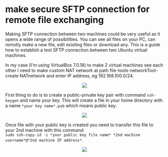 # make secure SFTP connection for remote file exchanging

Making SFTP connection between two machines could be very useful as it opens a wide range of possibilities. You can see all files on your PC, can remotly make a new file, edit existing files or download any. 
This is a guide how to establish a test SFTP connection between two Ubuntu virtual machines. 

In my case (I'm using VirtualBox 7.0.18) to make 2 virtual machines see each other I need to make custom NAT network at path file-tools-networkTool-create NATnetwork and enter IP address, eg 192.168.100.0/24.

<p align="center">
<img src="https://github.com/user-attachments/assets/485143a7-3503-4c9a-aa9c-7691a04ff552">
</p>

First thing to do is to create a public-private key pair with command `ssh-keygen` and name your key. This will create a file in your home directory with a name `*your key name*.pub` which means public key.

<p align="center">
<img src="https://github.com/user-attachments/assets/b191b7b8-8f4c-42db-8fca-7d8cbbeb997f">
</p>

Once file with your public key is created you need to transfer this file to your 2nd machine with this command: <br>`sudo ssh-copy-id -i *your public key file name* *2nd machine username*@*2nd machine IP address*`.

<p align="center">
<img src="https://github.com/user-attachments/assets/1a2a5a45-cdf4-4465-a138-17635d5624e4">
</p>


